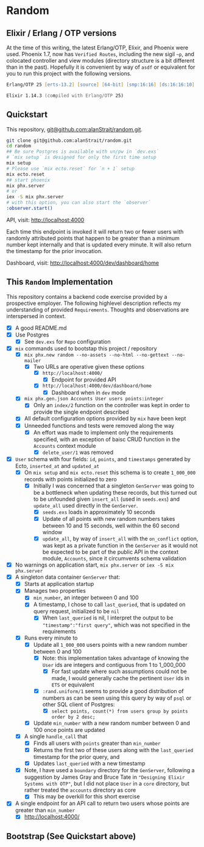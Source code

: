 # Random

## Elixir / Erlang / OTP versions
At the time of this writing, the latest Erlang/OTP, Elixir, and Phoenix were used. Phoenix 1.7, now has `Verified Routes`, including the new sigil `~p`, and colocated controller and view modules (directory structure is a bit different than in the past).  Hopefully it is convenient by way of `asdf` or equivalent for you to run this project with the following versions.
```zsh
Erlang/OTP 25 [erts-13.2] [source] [64-bit] [smp:16:16] [ds:16:16:10] [async-threads:1] [jit:ns]

Elixir 1.14.3 (compiled with Erlang/OTP 25)
```

## Quickstart
This repository, [git@github.com:alanStrait/random.git](git@github.com:alanStrait/random.git).

```zsh
git clone git@github.com:alanStrait/random.git
cd random
## Be sure Postgres is available with un/pw in `dev.exs`
# `mix setup` is designed for only the first time setup
mix setup
# Please use `mix ecto.reset` for `n + 1` setup
mix ecto.reset
## start phoenix
mix phx.server 
# or
iex -S mix phx.server
# with this option, you can also start the `observer`
:observer.start()
```
API, visit: [http://localhost:4000](http://localhost:4000/)

Each time this endpoint is invoked it will return two or fewer users with randomly attributed points that happen to be greater than a minimum number kept internally and that is updated every minute.  It will also return the timestamp for the prior invocation.

Dashboard, visit: [http://localhost:4000/dev/dashboard/home](http://localhost:4000/dev/dashboard/home)

## This `Random` Implementation
This repository contains a backend code exercise provided by a prospective employer.  The following highlevel description reflects my understanding of provided `Requirements`.  Thoughts and observations are interspersed in context.

- [x] A good README.md
- [x] Use Postgres
  - [x] See `dev.exs` for `Repo` configuration  
- [x] `mix` commands used to bootstap this project / repository
  - [x] `mix phx.new random --no-assets --no-html --no-gettext --no-mailer`
    - [x] Two URLs are operative given these options
      - [x] `http://localhost:4000/`
        - [x] Endpoint for provided API
      - [x] `http://localhost:4000/dev/dashboard/home`
        - [x] Dashboard when in `dev` mode
  - [x] `mix phx.gen.json Accounts User users points:integer`
    - [x] Only an `index/2` function on the controller was kept in order to provide the single endpoint described
  - [x] All default configuration options provided by `mix` have been kept
  - [x] Unneeded functions and tests were removed along the way
    - [x] An effort was made to implement only the requirements specified, with an exception of baisc CRUD function in the `Accounts` context module
      - [x] `delete_user/1` was removed
- [x] `User` schema with four fields: `id`, `points`, and `timestamps` generated by Ecto, `inserted_at` and `updated_at`
    - [x] On `mix setup` and `mix ecto.reset` this schema is to create `1_000_000` records with points initialized to zero
      - [x] Initially I was concerned that a singleton `GenServer` was going to be a bottleneck when updating these records, but this turned out to be unfounded given `insert_all` (used in `seeds.exs`) and `update_all` used directly in the `GenServer`.
        - [x] `seeds.exs` loads in approximately 10 seconds
        - [x] Update of all points with new random numbers takes between 10 and 15 seconds, well within the 60 second window
        - [x] `update_all`, by way of `insert_all` with the `on_conflict` option, was kept as a private function in the `GenServer` as it would not be expected to be part of the public API in the context module, `Accounts`, since it circumvents schema validation
- [x] No warnings on application start, `mix phx.server` or `iex -S mix phx.server`
- [x] A singleton data container `GenServer` that:
    - [x] Starts at application startup
    - [x] Manages two properties
      - [x] `min_number`, an integer between 0 and 100
      - [x] A timestamp, I chose to call `last_queried`, that is updated on query request, initialized to be `nil`
        - [x] When `last_queried` is nil, I interpret the output to be `"timestamp":"first query"`, which was not specified in the requirements
    - [x] Runs every minute to 
      - [x] Update all `1_000_000` users points with a new random number between 0 and 100
        - [x] Note: this implementation takes advantage of knowing the `User` ids are integers and contiguous from 1 to 1_000_000  
          - [x] For fast update where such assumptions could not be made, I would generally cache the pertinent `User` ids in `ETS` or equivalent
        - [x] `:rand.uniform/1` seems to provide a good distribution of numbers as can be seen using this query by way of `psql` or other SQL client of Postgres:
          - [x] `select points, count(*) from users group by points order by 2 desc;`
      - [x] Update `min_number` with a new random number between 0 and 100 once points are updated
    - [x] A single `handle_call` that 
      - [x] Finds all users with `points` greater than `min_number`
      - [x] Returns the first two of these users along with the `last_queried` timestamp for the prior query, and
      - [x] Updates `last_queried` with a new timestamp
    - [x] Note, I have used a `boundary` directory for the `GenServer`, following a suggestion by James Gray and Bruce Tate in `"Designing Elixir Systems with OTP"`, but I did not place `User` in a `core` directory, but rather treated the `accounts` directory as core
      - [x] This may be overkill for this short exercise
- [x] A single endpoint for an API call to return two users whose points are greater than `min_number`
  - [x] [http://localhost:4000/](http://localhost:4000/)

## Bootstrap (See Quickstart above)

